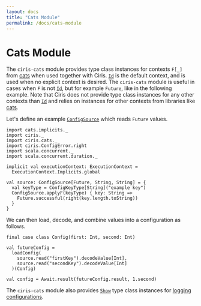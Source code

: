```yaml
---
layout: docs
title: "Cats Module"
permalink: /docs/cats-module
---
```


# Cats Module
The `ciris-cats` module provides type class instances for contexts `F[_]` from [cats][cats] when used together with Ciris. [`Id`][Id] is the default context, and is used when no explicit context is desired. The `ciris-cats` module is useful in cases when `F` is not [`Id`][Id], but for example `Future`, like in the following example. Note that Ciris does not provide type class instances for any other contexts than [`Id`][Id] and relies on instances for other contexts from libraries like [cats][cats].

Let's define an example [`ConfigSource`][ConfigSource] which reads `Future` values.

```tut:silent
import cats.implicits._
import ciris._
import ciris.cats._
import ciris.ConfigError.right
import scala.concurrent._
import scala.concurrent.duration._

implicit val executionContext: ExecutionContext =
  ExecutionContext.Implicits.global

val source: ConfigSource[Future, String, String] = {
  val keyType = ConfigKeyType[String]("example key")
  ConfigSource.applyF(keyType) { key: String =>
    Future.successful(right(key.length.toString))
  }
}
```

We can then load, decode, and combine values into a configuration as follows.

```tut:book
final case class Config(first: Int, second: Int)

val futureConfig =
  loadConfig(
    source.read("firstKey").decodeValue[Int],
    source.read("secondKey").decodeValue[Int]
  )(Config)

val config = Await.result(futureConfig.result, 1.second)
```

The `ciris-cats` module also provides [`Show`][Show] type class instances for [logging configurations](/docs/logging#logging-improvements).

[ConfigSource]: /api/ciris/ConfigSource.html
[Show]: https://typelevel.org/cats/typeclasses/show.html
[cats]: https://github.com/typelevel/cats
[Id]: /api/ciris/api/index.html#Id[A]=A
